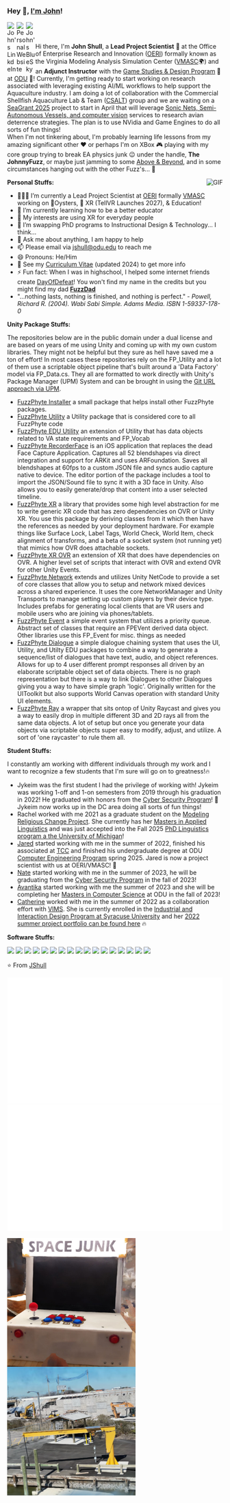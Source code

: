 ### Hey 👋, [I'm John](https://youtu.be/rY-Vs6r7Q8E)!

<a href="https://www.linkedin.com/in/xr-johnshull/">
  <img align="left" alt="John's LinkdeIn" width="22px" src="https://cdn.jsdelivr.net/npm/simple-icons@v3/icons/linkedin.svg" />
</a>
<a href="https://fuzzphyte.com">
  <img align="left" alt="Personal Website" width="22px" src="https://cdn.jsdelivr.net/npm/simple-icons@14.8.0/icons/html5.svg" />
</a>
<a href="https://bsky.app/profile/thejohnnyfuzz.bsky.social">
  <img align="left" alt="John's BlueSky" width="22px" src="https://cdn.jsdelivr.net/npm/simple-icons@14.8.0/icons/bluesky.svg" />
</a>

<br />
<br />

Hi there, I'm **John Shull**, a **Lead Project Scientist** :rocket: at the Office of Enterprise Research and Innovation ([OERI](https://oduinnovate.org/)) formally known as the Virginia Modeling Analysis Simulation Center ([VMASC](https://vmasc.org/)🌍) and an **Adjunct Instructor** with the [Game Studies & Design Program](https://www.odu.edu/academics/programs/undergraduate/game-studies-design) :space_invader: at [ODU](https://www.odu.edu) 🚀!  Currently, I'm getting ready to start working on research associated with leveraging existing AI/ML workflows to help support the Aquaculture industry. I am doing a lot of collaboration with the Commercial Shellfish Aquaculture Lab & Team ([CSALT](https://www.vims.edu/research/units/labgroups/csalt/)) group and we are waiting on a [SeaGrant 2025](https://vaseagrant.org/) project to start in April that will leverage [Sonic Nets, Semi-Autonomous Vessels, and computer vision](https://github.com/JShull/JShull/blob/main/NOAA_SubmissionNarrative.pdf) services to research avian deterrence strategies. The plan is to use NVidia and Game Engines to do all sorts of fun things! 
<br />
When I'm not tinkering about, I'm probably learning life lessons from my amazing significant other :heart: or perhaps I'm on XBox :video_game: playing with my core group trying to break EA physics junk 😉 under the handle, **The JohnnyFuzz**, or maybe just jamming to some [Above & Beyond](https://music.apple.com/us/artist/above-beyond/20318188), and in some circumstances hanging out with the other Fuzz's... :eyes:

  <img align="right" alt="GIF" src="https://media.giphy.com/media/szAb0eLo0zWBpFdgpz/giphy.gif" />

**Personal Stuffs:**

- 👨🏽‍💻 I’m currently a Lead Project Scientist at [OERI](https://oduinnovate.org/) formally [VMASC](https://www.vmasc.org/) working on :shell:Oysters, 🥽 XR (TellVR Launches 2027), & Education!
- 🌱 I’m currently learning how to be a better educator
- 🤔 My interests are using XR for everyday people
- 💼 I’m swapping PhD programs to Instructional Design & Technology... I think...
- 💬 Ask me about anything, I am happy to help
- 📫 Please email via jshull@odu.edu to reach me
- 😄 Pronouns: He/Him
- 📝 See my [Curriculum Vitae](https://github.com/JShull/JShull/blob/main/JShull_CV.pdf) (updated 2024) to get more info
- ⚡ Fun fact: When I was in highschool, I helped some internet friends create [DayOfDefeat](https://www.dayofdefeat.com/)! You won't find my name in the credits but you might find my dad **[FuzzDad](https://dayofdefeat.fandom.com/wiki/Glider)**
- "...nothing lasts, nothing is finished, and nothing is perfect." - *Powell, Richard R. (2004). Wabi Sabi Simple. Adams Media. ISBN 1-59337-178-0*

**Unity Package Stuffs:**

The repositories below are in the public domain under a dual license and are based on years of me using Unity and coming up with my own custom libraries. They might not be helpful but they sure as hell have saved me a ton of effort! In most cases these repositories rely on the FP_Utility and a lot of them use a scriptable object pipeline that's built around a 'Data Factory' model via FP_Data.cs. They all are formatted to work directly with Unity's Package Manager (UPM) System and can be brought in using the [Git URL approach via UPM](https://docs.unity3d.com/Manual/upm-ui-giturl.html).

- [FuzzPhyte Installer](https://github.com/JShull/FP_Installer) a small package that helps install other FuzzPhyte packages.
- [FuzzPhyte Utility](https://github.com/JShull/FP_Utility) a Utility package that is considered core to all FuzzPhyte code
- [FuzzPhyte EDU Utility](https://github.com/JShull/FP_Utility_EDU) an extension of Utility that has data objects related to VA state requirements and FP_Vocab
- [FuzzPhyte RecorderFace](https://github.com/JShull/FP_RecorderFace) is an iOS application that replaces the dead Face Capture Application. Captures all 52 blendshapes via direct integration and support for ARKit and uses ARFoundation. Saves all blendshapes at 60fps to a custom JSON file and syncs audio capture native to device. The editor portion of the package includes a tool to import the JSON/Sound file to sync it with a 3D face in Unity. Also allows you to easily generate/drop that content into a user selected timeline.
- [FuzzPhyte XR](https://github.com/JShull/FP_XR) a library that provides some high level abstraction for me to write generic XR code that has zero dependencies on OVR or Unity XR. You use this package by deriving classes from it which then have the references as needed by your deployment hardware. For example things like Surface Lock, Label Tags, World Check, World Item, check alignment of transforms, and a beta of a socket system (not running yet) that mimics how OVR does attachable sockets.
- [FuzzPhyte XR OVR](https://github.com/JShull/FP_XR_OVR) an extension of XR that does have dependencies on OVR. A higher level set of scripts that interact with OVR and extend OVR for other Unity Events.
- [FuzzPhyte Network](https://github.com/JShull/FP_Network) extends and utilizes Unity NetCode to provide a set of core classes that allow you to setup and network mixed devices across a shared experience. It uses the core NetworkManager and Unity Transports to manage setting up custom players by their device type. Includes prefabs for generating local clients that are VR users and mobile users who are joining via phones/tablets.
- [FuzzPhyte Event](https://github.com/JShull/FP_Event) a simple event system that utilizes a priority queue. Abstract set of classes that require an FPEVent derived data object. Other libraries use this FP_Event for misc. things as needed
- [FuzzPhyte Dialogue](https://github.com/JShull/FP_Dialogue) a simple dialogue chaining system that uses the UI, Utility, and Utilty EDU packages to combine a way to generate a sequence/list of dialogues that have text, audio, and object references. Allows for up to 4 user different prompt responses all driven by an elaborate scriptable object set of data objects. There is no graph representation but there is a way to link Dialogues to other Dialogues giving you a way to have simple graph 'logic'. Originally written for the UIToolkit but also supports World Canvas operation with standard Unity UI elements.
- [FuzzPhyte Ray](https://github.com/JShull/FP_Ray) a wrapper that sits ontop of Unity Raycast and gives you a way to easily drop in multiple different 3D and 2D rays all from the same data objects. A lot of setup but once you generate your data objects via scriptable objects super easy to modify, adjust, and utilize. A sort of 'one raycaster' to rule them all. 

**Student Stuffs:**

I constantly am working with different individuals through my work and I want to recognize a few students that I'm sure will go on to greatness!:fire:
- Jykeim was the first student I had the privilege of working with! Jykeim was working 1-off and 1-on semesters from 2019 through his graduation in 2022! He graduated with honors from the [Cyber Security Program](https://www.odu.edu/academics/programs/undergraduate/cybersecurity)! :partying_face: Jykeim now works up in the DC area doing all sorts of fun things!
- Rachel worked with me 2021 as a graduate student on the [Modeling Religious Change Project](https://mindandculture.org/projects/modeling-social-systems/modeling-religious-change/). She currently has her [Masters in Applied Linguistics](https://www.odu.edu/academics/programs/masters/applied-linguistics) and was just accepted into the Fall 2025 [PhD Linguistics program a the University of Michigan](https://lsa.umich.edu/linguistics)!
- [Jared](https://github.com/BaconStrps) started working with me in the summer of 2022, finished his associated at [TCC](https://www.tcc.edu/programs/transfer/old-dominion-university/) and finished his undergraduate degree at ODU  [Computer Engineering Program](https://www.odu.edu/academics/programs/undergraduate/computer-engineering) spring 2025. Jared is now a project scientist with us at OERI/VMASC! 🎉 
- [Nate](https://github.com/nhallen272) started working with me in the summer of 2023, he will be graduating from the [Cyber Security Program](https://www.odu.edu/academics/programs/undergraduate/cybersecurity) in the fall of 2023!
- [Avantika](https://github.com/AvantikaMittapally53) started working with me the summer of 2023 and she will be completing her [Masters in Computer Science](https://www.odu.edu/academics/programs/masters/computer-science) at ODU in the fall of 2023!
- [Catherine](https://github.com/catowens) worked with me in the summer of 2022 as a collaboration effort with [VIMS](https://www.vims.edu/). She is currently enrolled in the [Industrial and Interaction Design Program at Syracuse University](https://vpa.syr.edu/academics/design/programs/industrial-interaction-design-bid/) and her [2022 summer project portfolio can be found here](https://catowensdesign.myportfolio.com/vims-x-odu-vmasc-internship) :fire:

**Software Stuffs:**  

<code><img height="32" src="https://cdn.jsdelivr.net/npm/simple-icons@7.7.0/icons/csharp.svg"></code>
<code><img height="32" src="https://cdn.jsdelivr.net/npm/simple-icons@7.7.0/icons/arduino.svg"></code>
<code><img height="32" src="https://cdn.jsdelivr.net/npm/simple-icons@7.7.0/icons/python.svg"></code>
<code><img height="32" src="https://cdn.jsdelivr.net/npm/simple-icons@7.7.0/icons/meta.svg"></code>
<code><img height="32" src="https://cdn.jsdelivr.net/npm/simple-icons@7.7.0/icons/markdown.svg"></code>
<code><img height="32" src="https://cdn.jsdelivr.net/npm/simple-icons@7.7.0/icons/unity.svg"></code>
<code><img height="32" src="https://cdn.jsdelivr.net/npm/simple-icons@7.7.0/icons/git.svg"></code>
<code><img height="32" src="https://cdn.jsdelivr.net/npm/simple-icons@7.7.0/icons/azuredevops.svg"></code>
<code><img height="32" src="https://cdn.jsdelivr.net/npm/simple-icons@7.7.0/icons/amazondynamodb.svg"></code>
<code><img height="32" src="https://cdn.jsdelivr.net/npm/simple-icons@7.7.0/icons/linux.svg"></code>
<code><img height="32" src="https://cdn.jsdelivr.net/npm/simple-icons@7.7.0/icons/ios.svg"></code>
<code><img height="32" src="https://cdn.jsdelivr.net/npm/simple-icons@7.7.0/icons/microsoft.svg"></code>
<code><img height="32" src="https://cdn.jsdelivr.net/npm/simple-icons@7.7.0/icons/autodesk.svg"></code>
<code><img height="32" src="https://cdn.jsdelivr.net/npm/simple-icons@7.7.0/icons/adobeillustrator.svg"></code>
<code><img height="32" src="https://cdn.jsdelivr.net/npm/simple-icons@7.7.0/icons/visualstudiocode.svg"></code>
<code><img height="32" src="https://cdn.jsdelivr.net/npm/simple-icons@7.7.0/icons/apachekafka.svg"></code>
<code><img height="32" src="https://cdn.jsdelivr.net/npm/simple-icons@7.7.0/icons/steam.svg"></code>

⭐️ From [JShull](https://github.com/JShull)

![John's GitHub Stats](https://github.com/JShull/github-stats/blob/master/generated/overview.svg#gh-dark-mode-only)
![John's GitHub Language](https://github.com/JShull/github-stats/blob/master/generated/languages.svg#gh-dark-mode-only)

<a href="https://lumalabs.ai/embed/835864e9-1dab-4436-a53f-f3e4b50d65a3?mode=slf&background=%230091ff&color=%23FFFFFF&showTitle=true&loadBg=true&logoPosition=bottom-left&infoPosition=bottom-right&cinematicVideo=undefined&showMenu=false"><img align="left" alt="Custom Arcade Cabinet Built around a Laptop" height="300px" src="https://github.com/JShull/JShull/blob/main/SpaceJunk.JPG"/></a>
<a href="https://lumalabs.ai/embed/3704305b-d146-4701-b25d-c0f3933336e8?mode=sparkles&background=%231abaff&color=%23000000&showTitle=true&loadBg=true&logoPosition=bottom-left&infoPosition=bottom-right&cinematicVideo=undefined&showMenu=false"><img align="left" alt="OERI Willoughby Spit Boat Ramp Research Location" height="300px" src="https://github.com/JShull/JShull/blob/main/GitHubLuma_Willoughby.PNG"/></a>

<br />
<br />

